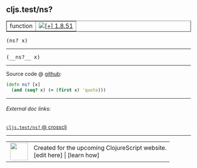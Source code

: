 ## cljs.test/ns?



 <table border="1">
<tr>
<td>function</td>
<td><a href="https://github.com/cljsinfo/cljs-api-docs/tree/1.8.51"><img valign="middle" alt="[+] 1.8.51" title="Added in 1.8.51" src="https://img.shields.io/badge/+-1.8.51-lightgrey.svg"></a> </td>
</tr>
</table>

<samp>(ns? x)</samp><br>

---

 <samp>
(__ns?__ x)<br>
</samp>

---







Source code @ [github]():

```clj
(defn ns? [x]
  (and (seq? x) (= (first x) 'quote)))
```

<!--
Repo - tag - source tree - lines:

 <pre>

</pre>

-->

---



###### External doc links:

[`cljs.test/ns?` @ crossclj](http://crossclj.info/fun/cljs.test/ns%3F.html)<br>

---

 <table>
<tr><td>
<img valign="middle" align="right" width="48px" src="http://i.imgur.com/Hi20huC.png">
</td><td>
Created for the upcoming ClojureScript website.<br>
[edit here] | [learn how]
</td></tr></table>

[edit here]:https://github.com/cljsinfo/cljs-api-docs/blob/master/cljsdoc/cljs.test/nsQMARK.cljsdoc
[learn how]:https://github.com/cljsinfo/cljs-api-docs/wiki/cljsdoc-files

<!--

This information was too distracting to show to readers, but I'll leave it
commented here since it is helpful to:

- pretty-print the data used to generate this document
- and show how to retrieve that data



The API data for this symbol:

```clj
{:ns "cljs.test",
 :name "ns?",
 :signature ["[x]"],
 :name-encode "nsQMARK",
 :history [["+" "1.8.51"]],
 :type "function",
 :full-name-encode "cljs.test/nsQMARK",
 :source {:code "(defn ns? [x]\n  (and (seq? x) (= (first x) 'quote)))",
          :title "Source code",
          :repo "clojurescript",
          :tag "r1.9.36",
          :filename "src/main/cljs/cljs/test.cljc",
          :lines [246 247],
          :url "https://github.com/clojure/clojurescript/blob/r1.9.36/src/main/cljs/cljs/test.cljc#L246-L247"},
 :usage ["(ns? x)"],
 :full-name "cljs.test/ns?",
 :cljsdoc-url "https://github.com/cljsinfo/cljs-api-docs/blob/master/cljsdoc/cljs.test/nsQMARK.cljsdoc"}

```

Retrieve the API data for this symbol:

```clj
;; from Clojure REPL
(require '[clojure.edn :as edn])
(-> (slurp "https://raw.githubusercontent.com/cljsinfo/cljs-api-docs/catalog/cljs-api.edn")
    (edn/read-string)
    (get-in [:symbols "cljs.test/ns?"]))
```

-->
